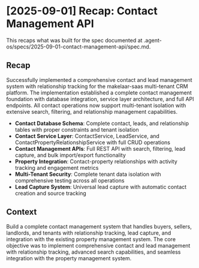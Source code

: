 # [2025-09-01] Recap: Contact Management API

This recaps what was built for the spec documented at .agent-os/specs/2025-09-01-contact-management-api/spec.md.

## Recap

Successfully implemented a comprehensive contact and lead management system with relationship tracking for the makelaar-saas multi-tenant CRM platform. The implementation established a complete contact management foundation with database integration, service layer architecture, and full API endpoints. All contact operations now support multi-tenant isolation with extensive search, filtering, and relationship management capabilities.

- **Contact Database Schema**: Complete contact, leads, and relationship tables with proper constraints and tenant isolation
- **Contact Service Layer**: ContactService, LeadService, and ContactPropertyRelationshipService with full CRUD operations
- **Contact Management APIs**: Full REST API with search, filtering, lead capture, and bulk import/export functionality
- **Property Integration**: Contact-property relationships with activity tracking and engagement metrics
- **Multi-Tenant Security**: Complete tenant data isolation with comprehensive testing across all operations
- **Lead Capture System**: Universal lead capture with automatic contact creation and source tracking

## Context

Build a complete contact management system that handles buyers, sellers, landlords, and tenants with relationship tracking, lead capture, and integration with the existing property management system. The core objective was to implement comprehensive contact and lead management with relationship tracking, advanced search capabilities, and seamless integration with the property management system.